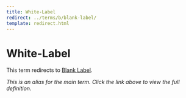 ```yaml
---
title: White-Label
redirect: ../terms/b/blank-label/
template: redirect.html
---
```


# White-Label

This term redirects to [Blank Label](../terms/b/blank-label/).

*This is an alias for the main term. Click the link above to view the full definition.*
